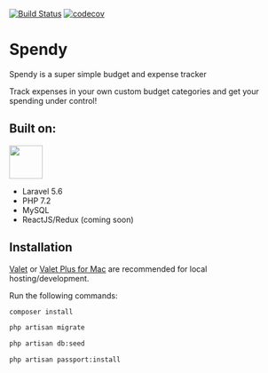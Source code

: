 <a href="https://travis-ci.com/rosstafarian/spendy"><img src="https://img.shields.io/travis/rosstafarian/spendy/master.svg?style=for-the-badge" alt="Build Status"></a>
<a href="https://codecov.io/gh/rosstafarian/spendy"><img src="https://img.shields.io/codecov/c/github/rosstafarian/spendy/master.svg?style=for-the-badge" alt="codecov"></a>

# Spendy

Spendy is a super simple budget and expense tracker

Track expenses in your own custom budget categories and get your spending under control!

## Built on:

<img src="https://laravel.com/assets/img/components/logo-laravel.svg" height="60px">

* Laravel 5.6
* PHP 7.2
* MySQL
* ReactJS/Redux (coming soon)

## Installation

[Valet](https://laravel.com/docs/5.6/valet) or 
[Valet Plus for Mac](https://github.com/weprovide/valet-plus)
are recommended for local hosting/development.

Run the following commands:

```bash
composer install
```
```bash
php artisan migrate
```
```bash
php artisan db:seed
```
```bash
php artisan passport:install
```
